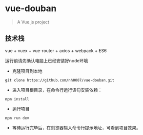 # vue-douban

> A Vue.js project

## 技术栈

vue + vuex + vue-router + axios + webpack + ES6

运行前请先确认电脑上已经安装好node环境

 - 克隆项目到本地

```shell
git clone https://github.com/nh0007/vue-douban.git
```

 - 进入项目根目录，在命令行运行语句安装依赖：

```shell
npm install
```

 - 运行项目

```shell
npm run dev
```

 - 等待运行完毕后，在浏览器输入命令行提示地址，可看到项目效果。

